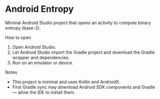 # Android Entropy

Minimal Android Studio project that opens an activity to compute binary entropy (base-2).

How to open

1. Open Android Studio.
2. Let Android Studio import the Gradle project and download the Gradle wrapper and dependencies.
3. Run on an emulator or device.

Notes

- This project is minimal and uses Kotlin and AndroidX.
- First Gradle sync may download Android SDK components and Gradle — allow the IDE to install them.
